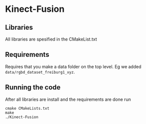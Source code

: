 # Kinect-Fusion

## Libraries
All libraries are spesified in the CMakeList.txt

## Requirements
Requires that you make a data folder on the top level. Eg we added `data/rgbd_dataset_freiburg1_xyz`.

## Running the code
After all libraries are install and the requirements are done run
```
cmake CMakeLists.txt
make
./Kinect-Fusion
```
